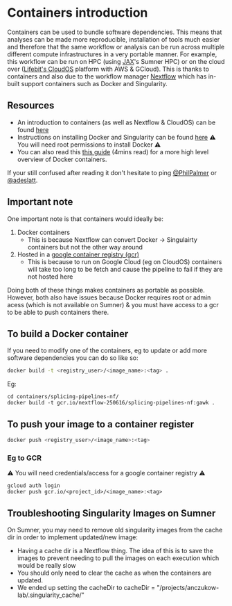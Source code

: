 # Containers introduction

Containers can be used to bundle software dependencies. This means that analyses can be made more reproducible, installation of tools much easier and therefore that the same workflow or analysis can be run across multiple different compute infrastructures in a very portable manner. For example, this workflow can be run on HPC (using [JAX](https://www.jax.org/)'s Sumner HPC) or on the cloud over ([Lifebit's CloudOS](https://lifebit.ai/cloudos) platform with AWS & GCloud). This is thanks to containers and also due to the workflow manager [Nextflow](https://www.nextflow.io) which has in-built support containers such as Docker and Singularity.

## Resources
- An introduction to containers (as well as Nextflow & CloudOS) can be found [here](https://github.com/lifebit-ai/jax-tutorial#session-2-docker)
- Instructions on installing Docker and Singularity can be found [here](https://github.com/lifebit-ai/jax-tutorial/blob/master/README.md#ii-installing-docker) :warning: You will need root permissions to install Docker :warning:
- You can also read this [this guide](https://docs.docker.com/get-started/) (4mins read) for a more high level overview of Docker containers.

If your still confused after reading it don't hesitate to ping [@PhilPalmer](https://github.com/PhilPalmer) or [@adeslatt](https://github.com/adeslatt). 

## Important note

One important note is that containers would ideally be:
1. Docker containers
    - This is because Nextflow can convert Docker -> Singulairty containers but not the other way around
2. Hosted in a [google container registry (gcr)](https://cloud.google.com/container-registry)
    - This is because to run on Google Cloud (eg on CloudOS) containers will take too long to be fetch and cause the pipeline to fail if they are not hosted here

Doing both of these things makes containers as portable as possible. However, both also have issues because Docker requires root or admin acess (which is not available on Sumner) & you must have access to a gcr to be able to push containers there.

## To build a Docker container
If you need to modify one of the containers, eg to update or add more software dependencies you can do so like so:
```bash
docker build -t <registry_user>/<image_name>:<tag> .
```

Eg:
```
cd containers/splicing-pipelines-nf/
docker build -t gcr.io/nextflow-250616/splicing-pipelines-nf:gawk .
```

## To push your image to a container register
```bash
docker push <registry_user>/<image_name>:<tag>
```

### Eg to GCR
:warning: You will need credentials/access for a google container registry :warning:
```
gcloud auth login
docker push gcr.io/<project_id>/<image_name>:<tag>
```


## Troubleshooting Singularity Images on Sumner
On Sumner, you may need to remove old singularity images from the cache dir in order to implement updated/new image:
- Having a cache dir is a Nextflow thing. The idea of this is to save the images to prevent needing to pull the images on each execution which would be really slow 
- You should only need to clear the cache as when the containers are updated.
- We ended up setting the cacheDir to cacheDir = "/projects/anczukow-lab/.singularity_cache/"
